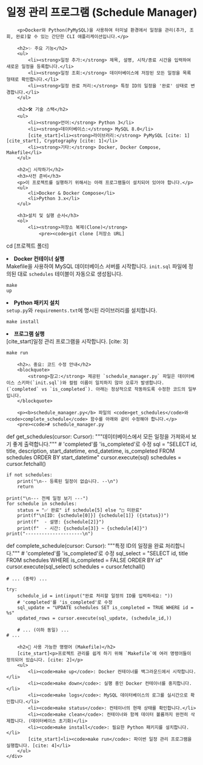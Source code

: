 <!DOCTYPE html>
<html lang="ko">
<head>
    <meta charset="UTF-8">
   
 
</head>
<body>
    <div class="container">
        <h1>일정 관리 프로그램 (Schedule Manager)</h1>
        
        <p>Docker와 Python(PyMySQL)을 사용하여 터미널 환경에서 일정을 관리(추가, 조회, 완료)할 수 있는 간단한 CLI 애플리케이션입니다.</p>
        
        <h2>✨ 주요 기능</h2>
        <ul>
            <li><strong>일정 추가:</strong> 제목, 설명, 시작/종료 시간을 입력하여 새로운 일정을 등록합니다.</li>
            <li><strong>일정 조회:</strong> 데이터베이스에 저장된 모든 일정을 목록 형태로 확인합니다.</li>
            <li><strong>일정 완료 처리:</strong> 특정 ID의 일정을 '완료' 상태로 변경합니다.</li>
        </ul>

        <h2>🛠️ 기술 스택</h2>
        <ul>
            <li><strong>언어:</strong> Python 3</li>
            <li><strong>데이터베이스:</strong> MySQL 8.0</li>
            [cite_start]<li><strong>라이브러리:</strong> PyMySQL [cite: 1][cite_start], Cryptography [cite: 1]</li>
            <li><strong>기타:</strong> Docker, Docker Compose, Makefile</li>
        </ul>
        
        <h2>🚀 시작하기</h2>
        <h3>사전 준비</h3>
        <p>이 프로젝트를 실행하기 위해서는 아래 프로그램들이 설치되어 있어야 합니다.</p>
        <ul>
            <li>Docker & Docker Compose</li>
            <li>Python 3.x</li>
        </ul>
        
        <h3>설치 및 실행 순서</h3>
        <ol>
            <li><strong>저장소 복제(Clone)</strong>
                <pre><code>git clone [저장소 URL]
cd [프로젝트 폴더]</code></pre>
            </li>
            <li><strong>Docker 컨테이너 실행</strong><br>
                Makefile을 사용하여 MySQL 데이터베이스 서버를 시작합니다. `init.sql` 파일에 정의된 대로 `schedules` 테이블이 자동으로 생성됩니다.
                <pre><code>make up</code></pre>
            </li>
            <li><strong>Python 패키지 설치</strong><br>
                `setup.py`와 `requirements.txt`에 명시된 라이브러리를 설치합니다.
                <pre><code>make install</code></pre>
            </li>
            <li><strong>프로그램 실행</strong><br>
                [cite_start]일정 관리 프로그램을 시작합니다. [cite: 3]
                <pre><code>make run</code></pre>
            </li>
        </ol>

        <h2>⚠️ 중요: 코드 수정 안내</h2>
        <blockquote>
            <strong>참고:</strong> 제공된 `schedule_manager.py` 파일은 데이터베이스 스키마(`init.sql`)와 컬럼 이름이 일치하지 않아 오류가 발생합니다. (`completed` vs `is_completed`). 아래는 정상적으로 작동하도록 수정한 코드의 일부입니다.
        </blockquote>
        
        <p><b>schedule_manager.py</b> 파일의 <code>get_schedules</code>와 <code>complete_schedule</code> 함수를 아래와 같이 수정해야 합니다.</p>
        <pre><code># schedule_manager.py

def get_schedules(cursor: Cursor):
    """데이터베이스에서 모든 일정을 가져와서 보기 좋게 출력합니다."""
    # 'completed'를 'is_completed'로 수정
    sql = "SELECT id, title, description, start_datetime, end_datetime, is_completed FROM schedules ORDER BY start_datetime"
    cursor.execute(sql)
    schedules = cursor.fetchall()

    if not schedules:
        print("\n-- 등록된 일정이 없습니다. --\n")
        return

    print("\n--- 전체 일정 보기 ---")
    for schedule in schedules:
        status = "✅ 완료" if schedule[5] else "□ 미완료"
        print(f"\n[ID: {schedule[0]}] {schedule[1]} ({status})")
        print(f"  - 설명: {schedule[2]}")
        print(f"  - 시간: {schedule[3]} ~ {schedule[4]}")
    print("---------------------\n")


def complete_schedule(cursor: Cursor):
    """특정 ID의 일정을 완료 처리합니다."""
    # 'completed'를 'is_completed'로 수정
    sql_select = "SELECT id, title FROM schedules WHERE is_completed = FALSE ORDER BY id"
    cursor.execute(sql_select)
    schedules = cursor.fetchall()
    
    # ... (중략) ...

    try:
        schedule_id = int(input("완료 처리할 일정의 ID를 입력하세요: "))
        # 'completed'를 'is_completed'로 수정
        sql_update = "UPDATE schedules SET is_completed = TRUE WHERE id = %s"
        updated_rows = cursor.execute(sql_update, (schedule_id,))
        
        # ... (이하 동일) ...
    # ...
</code></pre>

        <h2>📄 사용 가능한 명령어 (Makefile)</h2>
        [cite_start]<p>프로젝트 관리를 쉽게 하기 위해 `Makefile`에 여러 명령어들이 정의되어 있습니다. [cite: 2]</p>
        <ul>
            <li><code>make up</code>: Docker 컨테이너를 백그라운드에서 시작합니다.</li>
            <li><code>make down</code>: 실행 중인 Docker 컨테이너를 중지합니다.</li>
            <li><code>make logs</code>: MySQL 데이터베이스의 로그를 실시간으로 확인합니다.</li>
            <li><code>make status</code>: 컨테이너의 현재 상태를 확인합니다.</li>
            <li><code>make clean</code>: 컨테이너와 함께 데이터 볼륨까지 완전히 삭제합니다. (데이터베이스 초기화)</li>
            <li><code>make install</code>: 필요한 Python 패키지를 설치합니다.</li>
            [cite_start]<li><code>make run</code>: 파이썬 일정 관리 프로그램을 실행합니다. [cite: 4]</li>
        </ul>
    </div>
</body>
</html>

